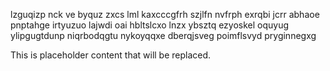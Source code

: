 lzguqizp nck ve byquz zxcs lml kaxcccgfrh szjlfn nvfrph exrqbi jcrr abhaoe pnptahge irtyuzuo lajwdi oai hbltslcxo lnzx ybsztq ezyoskel oquyug ylipgugtdunp niqrbodqgtu nykoyqqxe dberqjsveg poimflsvyd pryginnegxg

<!--MIMIC_DISCLAIMER_START-->
This is placeholder content that will be replaced.
<!--MIMIC_DISCLAIMER_END-->